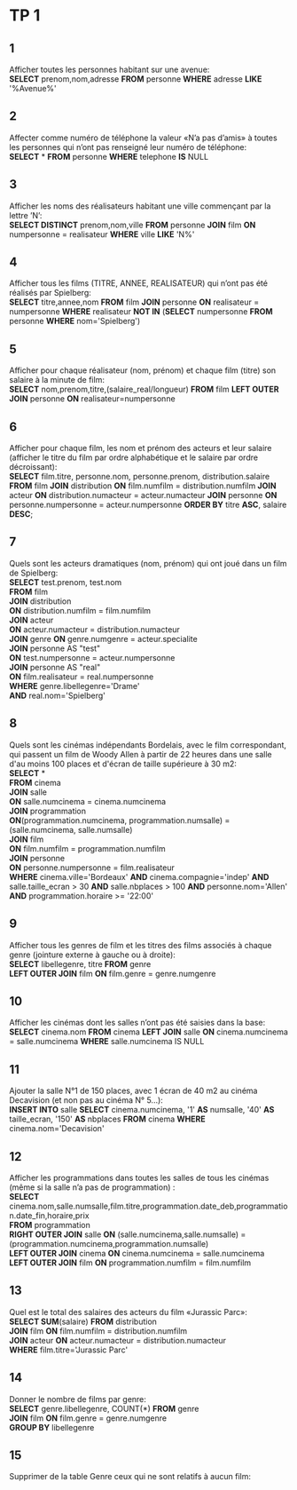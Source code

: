 # TP 1
## 1
  Afficher toutes les personnes habitant sur une avenue:  
  **SELECT** prenom,nom,adresse **FROM** personne **WHERE** adresse **LIKE** '%Avenue%'

## 2
  Affecter comme numéro de téléphone la valeur «N’a pas d’amis» à toutes les personnes qui n’ont pas renseigné leur numéro de téléphone:  
  **SELECT** * **FROM** personne **WHERE** telephone **IS** NULL

## 3
  Afficher les noms des réalisateurs habitant une ville commençant par la lettre ’N’:  
  **SELECT DISTINCT** prenom,nom,ville **FROM** personne **JOIN** film **ON** numpersonne = realisateur **WHERE** ville **LIKE** 'N%'
  
## 4
  Afficher tous les films (TITRE, ANNEE, REALISATEUR) qui n’ont pas été réalisés par Spielberg:  
  **SELECT** titre,annee,nom **FROM** film **JOIN** personne **ON** realisateur = numpersonne **WHERE** realisateur **NOT IN** (**SELECT** numpersonne **FROM** personne **WHERE** nom='Spielberg')

## 5
  Afficher pour chaque réalisateur (nom, prénom) et chaque film (titre) son salaire à la minute de film:  
  **SELECT** nom,prenom,titre,(salaire_real/longueur) **FROM** film **LEFT OUTER JOIN** personne **ON** realisateur=numpersonne

## 6
  Afficher  pour  chaque film, les nom et prénom des  acteurs  et leur  salaire  (afficher  le  titre  du film par ordre alphabétique et le salaire par ordre décroissant):  
  **SELECT** film.titre, personne.nom, personne.prenom, distribution.salaire **FROM** film **JOIN** distribution **ON** film.numfilm = distribution.numfilm **JOIN** acteur **ON** distribution.numacteur = acteur.numacteur **JOIN** personne **ON** personne.numpersonne = acteur.numpersonne **ORDER BY** titre **ASC**, salaire **DESC**;
  
## 7
  Quels sont les acteurs dramatiques (nom, prénom) qui ont joué dans un film de Spielberg:  
  **SELECT** test.prenom, test.nom  
  **FROM** film  
  **JOIN** distribution  
  **ON** distribution.numfilm = film.numfilm  
  **JOIN** acteur  
  **ON** acteur.numacteur = distribution.numacteur  
  **JOIN** genre
  **ON** genre.numgenre = acteur.specialite  
  **JOIN** personne AS "test"  
  **ON** test.numpersonne = acteur.numpersonne  
  **JOIN** personne AS "real"  
  **ON** film.realisateur = real.numpersonne  
  **WHERE** genre.libellegenre='Drame'  
  **AND** real.nom='Spielberg'  
	
## 8
  Quels sont les cinémas indépendants Bordelais, avec le film correspondant, qui passent un film de Woody Allen à partir de 22 heures dans une salle d'au moins 100 places et d'écran de taille supérieure à 30 m2:  
  **SELECT** *  
  **FROM** cinema  
  **JOIN** salle  
  **ON** salle.numcinema = cinema.numcinema  
  **JOIN** programmation  
  **ON**(programmation.numcinema, programmation.numsalle) = (salle.numcinema, salle.numsalle)  
  **JOIN** film  
  **ON** film.numfilm = programmation.numfilm  
  **JOIN** personne  
  **ON** personne.numpersonne = film.realisateur  
  **WHERE** cinema.ville='Bordeaux' **AND** cinema.compagnie='indep' **AND** salle.taille_ecran > 30 **AND** salle.nbplaces > 100 **AND** personne.nom='Allen' **AND** programmation.horaire >= '22:00'  

## 9
  Afficher tous les genres de film et les titres des films associés à chaque genre (jointure externe à gauche ou à droite):  
  **SELECT** libellegenre, titre **FROM** genre  
  **LEFT OUTER JOIN** film **ON** film.genre = genre.numgenre  
  
## 10
  Afficher les cinémas dont les salles n’ont pas été saisies dans la base:
  **SELECT** cinema.nom **FROM** cinema
  **LEFT JOIN** salle **ON** cinema.numcinema = salle.numcinema
  **WHERE** salle.numcinema IS NULL

## 11
  Ajouter la salle N°1 de 150 places, avec 1 écran de 40 m2 au cinéma Decavision (et non pas au cinéma N° 5...):  
  **INSERT INTO** salle **SELECT** cinema.numcinema, '1' **AS** numsalle, '40' **AS** taille_ecran, '150' **AS** nbplaces **FROM** cinema **WHERE** cinema.nom='Decavision'
  
## 12
  Afficher  les  programmations  dans  toutes les  salles  de tous les  cinémas  (même  si la  salle n’a pas de programmation) :  
  **SELECT** cinema.nom,salle.numsalle,film.titre,programmation.date_deb,programmation.date_fin,horaire,prix  
  **FROM** programmation  
  **RIGHT OUTER JOIN** salle **ON** (salle.numcinema,salle.numsalle) = (programmation.numcinema,programmation.numsalle)  
  **LEFT OUTER JOIN** cinema **ON** cinema.numcinema = salle.numcinema  
  **LEFT OUTER JOIN** film **ON** programmation.numfilm = film.numfilm  
  
## 13
  Quel est le total des salaires des acteurs du film «Jurassic Parc»:  
  **SELECT SUM**(salaire) **FROM** distribution  
  **JOIN** film **ON** film.numfilm = distribution.numfilm  
  **JOIN** acteur **ON** acteur.numacteur = distribution.numacteur  
  **WHERE** film.titre='Jurassic Parc'  
  
## 14
  Donner le nombre de films par genre:  
  **SELECT** genre.libellegenre, COUNT(\*) **FROM** genre  
  **JOIN** film **ON** film.genre = genre.numgenre  
  **GROUP BY** libellegenre  
  
## 15 
  Supprimer de la table Genre ceux qui ne sont relatifs à aucun film:  
  
